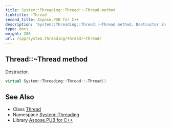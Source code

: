 ```yaml
---
title: System::Threading::Thread::~Thread method
linktitle: ~Thread
second_title: Aspose.PUB for C++
description: 'System::Threading::Thread::~Thread method. Destructor in C++.'
type: docs
weight: 200
url: /cpp/system.threading/thread/~thread/
---
```

## Thread::~Thread method


Destructor.

```cpp
virtual System::Threading::Thread::~Thread()
```

## See Also

* Class [Thread](../)
* Namespace [System::Threading](../../)
* Library [Aspose.PUB for C++](../../../)
